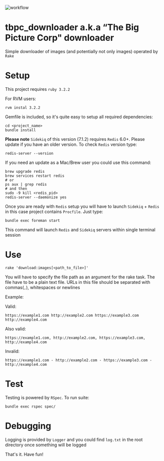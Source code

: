 ![workflow](https://github.com/katasonov-dev/tbpc_downloader/actions/workflows/main.yml/badge.svg)

# tbpc_downloader a.k.a “The Big Picture Corp" downloader

Simple downloader of images (and potentially not only images) operated by `Rake`

# Setup

This project requires `ruby 3.2.2`

For RVM users:

```
rvm instal 3.2.2
```

Gemfile is included, so it's quite easy to setup all required dependencies:
```
cd <project_name>
bundle install
```

**Please note** `Sidekiq` of this version (7.1.2) requires `Redis` 6.0+. Please update if you have an older version. To check `Redis` version type:
```
redis-server --version
```

If you need an update as a Mac/Brew user you could use this command:
```
brew upgrade redis
brew services restart redis
# or
ps aux | grep redis
# and then 
sudo -9 kill <redis_pid>
redis-server --daemonize yes
```

Once you are ready with `Redis` setup you will have to launch `Sidekiq` + `Redis` in this case project contains `Procfile`. Just type:
```
bundle exec foreman start
```

This command will launch `Redis` and `Sidekiq` servers within single terminal session

# Use

```
rake 'download:images[<path_to_file>]'
```

You will have to specify the file path as an argument for the rake task.
The file have to be a plain text file. URLs in this file should be separated with commas(`,`), whitespaces or newlines

Example:

Valid:
```
https://example1.com http://example2.com https://example3.com http://example4.com

```

Also valid:

```
https://example1.com, http://example2.com, https://example3.com, http://example4.com
```

Invalid:

```
https://example1.com - http://example2.com - https://example3.com - http://example4.com
```

# Test

Testing is powered by `RSpec`. To run suite:

```
bundle exec rspec spec/
```

# Debugging

Logging is provided by `Logger` and you could find `log.txt` in the root directory once something will be logged

That's it. Have fun!
